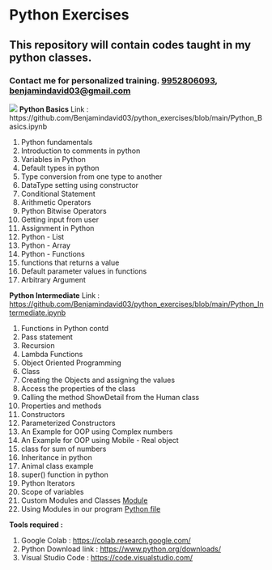 # Python Exercises
## This repository will contain codes taught in my python classes.
### Contact me for personalized training. <a href="tel://9952806093">9952806093</a>, <a href="mailto://benjamindavid03@gmail.com">benjamindavid03@gmail.com</a>

<img src="https://code.visualstudio.com/assets/home/home-screenshot-mac.png"/>
<b>Python Basics</b> 
Link : https://github.com/Benjamindavid03/python_exercises/blob/main/Python_Basics.ipynb

1. Python fundamentals
2. Introduction to comments in python
3. Variables in Python
4. Default types in python
5. Type conversion from one type to another
6. DataType setting using constructor
7. Conditional Statement
8. Arithmetic Operators
9. Python Bitwise Operators
10. Getting input from user
11. Assignment in Python
12. Python - List
13. Python - Array
14. Python - Functions
15. functions that returns a value
16. Default parameter values in functions
17. Arbitrary Argument

<b>Python Intermediate</b> 
Link : https://github.com/Benjamindavid03/python_exercises/blob/main/Python_Intermediate.ipynb
1. Functions in Python contd
2. Pass statement
3. Recursion
4. Lambda Functions
5. Object Oriented Programming
6. Class
7. Creating the Objects and assigning the values
8. Access the properties of the class
9. Calling the method ShowDetail from the Human class
10. Properties and methods
11. Constructors
12. Parameterized Constructors
13. An Example for OOP using Complex numbers
14. An Example for OOP using Mobile - Real object
15. class for sum of numbers
16. Inheritance in python
17. Animal class example
18. super() function in python
19. Python Iterators
20. Scope of variables
21. Custom Modules and Classes <a href="https://github.com/Benjamindavid03/python_exercises/blob/main/maths.py">Module</a>
22. Using Modules in our program 
<a href="https://github.com/Benjamindavid03/python_exercises/blob/main/use.py">Python file</a>




<b>Tools required : </b>
1. Google Colab : https://colab.research.google.com/
2. Python Download link  : https://www.python.org/downloads/
3. Visual Studio Code : https://code.visualstudio.com/



